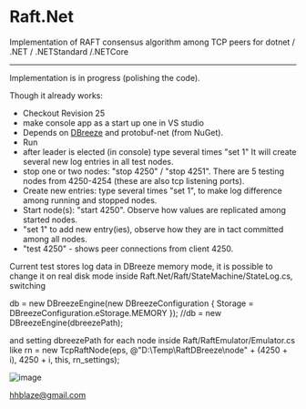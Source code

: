 # Raft.Net
Implementation of RAFT consensus algorithm among TCP peers 
for dotnet / .NET / .NETStandard /.NETCore

----
Implementation is in progress (polishing the code).

Though it already works: 
 - Checkout Revision 25
 - make console app as a start up one in VS studio
 - Depends on [DBreeze](https://github.com/hhblaze/DBreeze) and protobuf-net (from NuGet).
 - Run
 - after leader is elected (in console) type several times "set 1"
   It will create several new log entries in all test nodes.
 - stop one or two nodes:  "stop 4250" / "stop 4251". There are 5 testing nodes from 4250-4254 (these are also tcp listening ports).
 - Create new entries: type several times "set 1", to make log difference among running and stopped nodes. 
 - Start node(s): "start 4250". Observe how values are replicated among started nodes.
 - "set 1" to add new entry(ies), observe how they are in tact committed among all nodes.
 - "test 4250" - shows peer connections from client 4250.
 
 Current test stores log data in DBreeze memory mode, it is possible to change it on real disk mode 
 inside Raft.Net/Raft/StateMachine/StateLog.cs, switching
 
  db = new DBreezeEngine(new DBreezeConfiguration { Storage = DBreezeConfiguration.eStorage.MEMORY });
  //db = new DBreezeEngine(dbreezePath);
  
  and setting dbreezePath for each node inside Raft/RaftEmulator/Emulator.cs
  like rn = new TcpRaftNode(eps, @"D:\Temp\RaftDBreeze\node" + (4250 + i), 4250 + i, this, rn_settings);  
 
 ![image](https://user-images.githubusercontent.com/486781/35967718-0953e122-0cc2-11e8-8fa7-cd91d8295511.png)
 
 hhblaze@gmail.com
 
